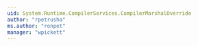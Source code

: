 ```yaml
---
uid: System.Runtime.CompilerServices.CompilerMarshalOverride
author: "rpetrusha"
ms.author: "ronpet"
manager: "wpickett"
---
```


